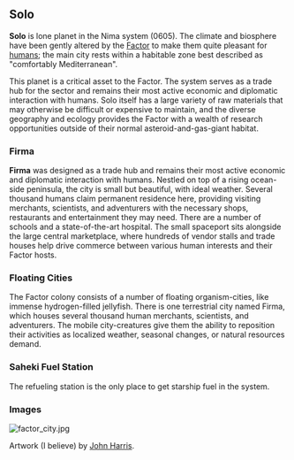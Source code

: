 ## Solo

**Solo** is lone planet in the Nima system (0605). The climate and biosphere have been gently altered by the [Factor](../species/Factors) to make them quite pleasant for [humans](../species/Humans); the main city rests within a habitable zone best described as "comfortably Mediterranean".

This planet is a critical asset to the Factor. The system serves as a trade hub for the sector and remains their most active economic and diplomatic interaction with humans. Solo itself has a large variety of raw materials that may otherwise be difficult or expensive to maintain, and the diverse geography and ecology provides the Factor with a wealth of research opportunities outside of their normal asteroid-and-gas-giant habitat.

### Firma

**Firma** was designed as a trade hub and remains their most active economic and diplomatic interaction with humans. Nestled on top of a rising ocean-side peninsula, the city is small but beautiful, with ideal weather. Several thousand humans claim permanent residence here, providing visiting merchants, scientists, and adventurers with the necessary shops, restaurants and entertainment they may need. There are a number of schools and a state-of-the-art hospital. The small spaceport sits alongside the large central marketplace, where hundreds of vendor stalls and trade houses help drive commerce between various human interests and their Factor hosts.

### Floating Cities

The Factor colony consists of a number of floating organism-cities, like immense hydrogen-filled jellyfish. There is one terrestrial city named Firma, which houses several thousand human merchants, scientists, and adventurers. The mobile city-creatures give them the ability to reposition their activities as localized weather, seasonal changes, or natural resources demand.


### Saheki Fuel Station

The refueling station is the only place to get starship fuel in the system. 

### Images

![factor_city.jpg](https://worknate.github.io/galactic-encyclopedia/assets/factor_city.jpg)

Artwork (I believe) by [John Harris](http://www.alisoneldred.com/artistJohnHarris.html).

